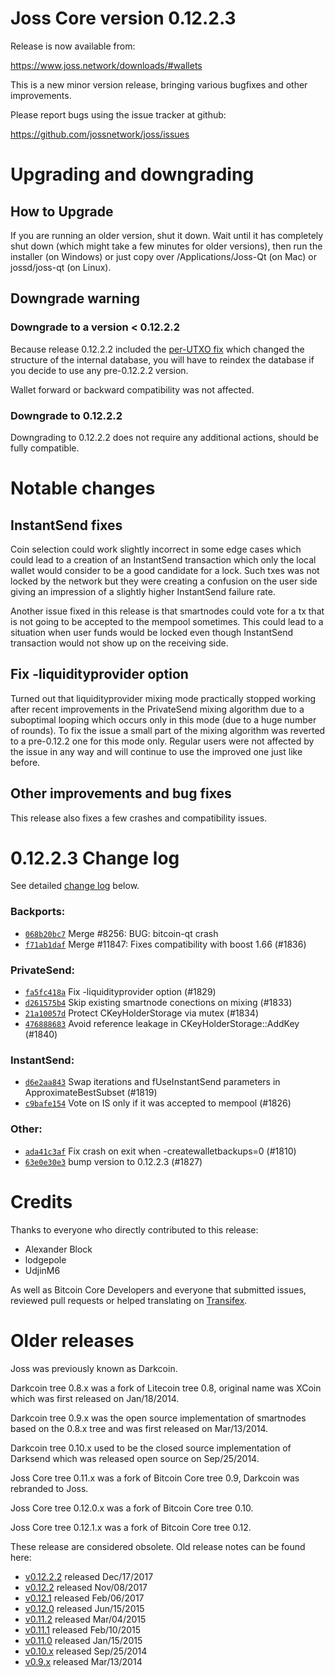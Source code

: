 Joss Core version 0.12.2.3
==========================

Release is now available from:

  <https://www.joss.network/downloads/#wallets>

This is a new minor version release, bringing various bugfixes and other
improvements.

Please report bugs using the issue tracker at github:

  <https://github.com/jossnetwork/joss/issues>


Upgrading and downgrading
=========================

How to Upgrade
--------------

If you are running an older version, shut it down. Wait until it has completely
shut down (which might take a few minutes for older versions), then run the
installer (on Windows) or just copy over /Applications/Joss-Qt (on Mac) or
jossd/joss-qt (on Linux).

Downgrade warning
-----------------

### Downgrade to a version < 0.12.2.2

Because release 0.12.2.2 included the [per-UTXO fix](release-notes/joss/release-notes-0.12.2.2.md#per-utxo-fix)
which changed the structure of the internal database, you will have to reindex
the database if you decide to use any pre-0.12.2.2 version.

Wallet forward or backward compatibility was not affected.

### Downgrade to 0.12.2.2

Downgrading to 0.12.2.2 does not require any additional actions, should be
fully compatible.

Notable changes
===============

InstantSend fixes
-----------------

Coin selection could work slightly incorrect in some edge cases which could
lead to a creation of an InstantSend transaction which only the local wallet
would consider to be a good candidate for a lock. Such txes was not locked by
the network but they were creating a confusion on the user side giving an
impression of a slightly higher InstantSend failure rate.

Another issue fixed in this release is that smartnodes could vote for a tx
that is not going to be accepted to the mempool sometimes. This could lead to
a situation when user funds would be locked even though InstantSend transaction
would not show up on the receiving side.

Fix -liquidityprovider option
-----------------------------

Turned out that liquidityprovider mixing mode practically stopped working after
recent improvements in the PrivateSend mixing algorithm due to a suboptimal
looping which occurs only in this mode (due to a huge number of rounds). To fix
the issue a small part of the mixing algorithm was reverted to a pre-0.12.2 one
for this mode only. Regular users were not affected by the issue in any way and
will continue to use the improved one just like before.

Other improvements and bug fixes
--------------------------------

This release also fixes a few crashes and compatibility issues.


0.12.2.3 Change log
===================

See detailed [change log](https://github.com/jossnetwork/joss/compare/v0.12.2.2...joss:v0.12.2.3) below.

### Backports:
- [`068b20bc7`](https://github.com/jossnetwork/joss/commit/068b20bc7) Merge #8256: BUG: bitcoin-qt crash
- [`f71ab1daf`](https://github.com/jossnetwork/joss/commit/f71ab1daf) Merge #11847: Fixes compatibility with boost 1.66 (#1836)

### PrivateSend:
- [`fa5fc418a`](https://github.com/jossnetwork/joss/commit/fa5fc418a) Fix -liquidityprovider option (#1829)
- [`d261575b4`](https://github.com/jossnetwork/joss/commit/d261575b4) Skip existing smartnode conections on mixing (#1833)
- [`21a10057d`](https://github.com/jossnetwork/joss/commit/21a10057d) Protect CKeyHolderStorage via mutex (#1834)
- [`476888683`](https://github.com/jossnetwork/joss/commit/476888683) Avoid reference leakage in CKeyHolderStorage::AddKey (#1840)

### InstantSend:
- [`d6e2aa843`](https://github.com/jossnetwork/joss/commit/d6e2aa843) Swap iterations and fUseInstantSend parameters in ApproximateBestSubset (#1819)
- [`c9bafe154`](https://github.com/jossnetwork/joss/commit/c9bafe154) Vote on IS only if it was accepted to mempool (#1826)

### Other:
- [`ada41c3af`](https://github.com/jossnetwork/joss/commit/ada41c3af) Fix crash on exit when -createwalletbackups=0 (#1810)
- [`63e0e30e3`](https://github.com/jossnetwork/joss/commit/63e0e30e3) bump version to 0.12.2.3 (#1827)

Credits
=======

Thanks to everyone who directly contributed to this release:

- Alexander Block
- lodgepole
- UdjinM6

As well as Bitcoin Core Developers and everyone that submitted issues,
reviewed pull requests or helped translating on
[Transifex](https://www.transifex.com/projects/p/joss/).


Older releases
==============

Joss was previously known as Darkcoin.

Darkcoin tree 0.8.x was a fork of Litecoin tree 0.8, original name was XCoin
which was first released on Jan/18/2014.

Darkcoin tree 0.9.x was the open source implementation of smartnodes based on
the 0.8.x tree and was first released on Mar/13/2014.

Darkcoin tree 0.10.x used to be the closed source implementation of Darksend
which was released open source on Sep/25/2014.

Joss Core tree 0.11.x was a fork of Bitcoin Core tree 0.9,
Darkcoin was rebranded to Joss.

Joss Core tree 0.12.0.x was a fork of Bitcoin Core tree 0.10.

Joss Core tree 0.12.1.x was a fork of Bitcoin Core tree 0.12.

These release are considered obsolete. Old release notes can be found here:

- [v0.12.2.2](release-notes/joss/release-notes-0.12.2.2.md) released Dec/17/2017
- [v0.12.2](release-notes/joss/release-notes-0.12.2.md) released Nov/08/2017
- [v0.12.1](release-notes/joss/release-notes-0.12.1.md) released Feb/06/2017
- [v0.12.0](release-notes/joss/release-notes-0.12.0.md) released Jun/15/2015
- [v0.11.2](release-notes/joss/release-notes-0.11.2.md) released Mar/04/2015
- [v0.11.1](release-notes/joss/release-notes-0.11.1.md) released Feb/10/2015
- [v0.11.0](release-notes/joss/release-notes-0.11.0.md) released Jan/15/2015
- [v0.10.x](release-notes/joss/release-notes-0.10.0.md) released Sep/25/2014
- [v0.9.x](release-notes/joss/release-notes-0.9.0.md) released Mar/13/2014

